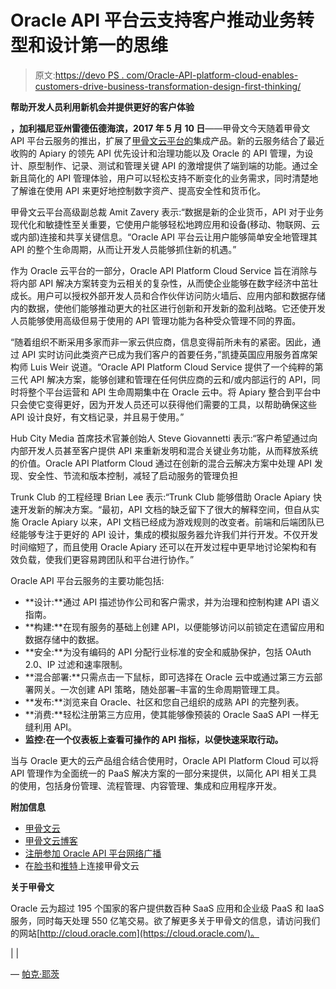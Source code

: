 # Oracle API 平台云支持客户推动业务转型和设计第一的思维

> 原文:[https://devo PS . com/Oracle-API-platform-cloud-enables-customers-drive-business-transformation-design-first-thinking/](https://devops.com/oracle-api-platform-cloud-enables-customers-drive-business-transformation-design-first-thinking/)

**帮助开发人员利用新机会并提供更好的客户体验**

**，加利福尼亚州雷德伍德海滨，2017 年 5 月 10 日**——甲骨文今天随着甲骨文 API 平台云服务的推出，扩展了[甲骨文云平台的](https://cloud.oracle.com/paas)集成产品。新的云服务结合了最近收购的 Apiary 的领先 API 优先设计和治理功能以及 Oracle 的 API 管理，为设计、原型制作、记录、测试和管理关键 API 的激增提供了端到端的功能。通过全新且简化的 API 管理体验，用户可以轻松支持不断变化的业务需求，同时清楚地了解谁在使用 API 来更好地控制数字资产、提高安全性和货币化。

甲骨文云平台高级副总裁 Amit Zavery 表示:“数据是新的企业货币，API 对于业务现代化和敏捷性至关重要，它使用户能够轻松地跨应用和设备(移动、物联网、云或内部)连接和共享关键信息。“Oracle API 平台云让用户能够简单安全地管理其 API 的整个生命周期，从而让开发人员能够抓住新的机遇。”

作为 Oracle 云平台的一部分，Oracle API Platform Cloud Service 旨在消除与将内部 API 解决方案转变为云相关的复杂性，从而使企业能够在数字经济中茁壮成长。用户可以授权外部开发人员和合作伙伴访问防火墙后、应用内部和数据存储内的数据，使他们能够推动更大的社区进行创新和开发新的盈利战略。它还使开发人员能够使用高级但易于使用的 API 管理功能为各种受众管理不同的界面。

“随着组织不断采用多家而非一家云供应商，信息变得前所未有的紧密。因此，通过 API 实时访问此类资产已成为我们客户的首要任务，”凯捷英国应用服务首席架构师 Luis Weir 说道。“Oracle API Platform Cloud Service 提供了一个纯粹的第三代 API 解决方案，能够创建和管理在任何供应商的云和/或内部运行的 API，同时将整个平台运营和 API 生命周期集中在 Oracle 云中。将 Apiary 整合到平台中只会使它变得更好，因为开发人员还可以获得他们需要的工具，以帮助确保这些 API 设计良好，有文档记录，并且易于使用。”

Hub City Media 首席技术官兼创始人 Steve Giovannetti 表示:“客户希望通过向内部开发人员甚至客户提供 API 来重新发明和混合关键业务功能，从而释放系统的价值。Oracle API Platform Cloud 通过在创新的混合云解决方案中处理 API 发现、安全性、节流和版本控制，减轻了启动服务的管理负担

Trunk Club 的工程经理 Brian Lee 表示:“Trunk Club 能够借助 Oracle Apiary 快速开发新的解决方案。“最初，API 文档的缺乏留下了很大的解释空间，但自从实施 Oracle Apiary 以来，API 文档已经成为游戏规则的改变者。前端和后端团队已经能够专注于更好的 API 设计，集成的模拟服务器允许我们并行开发。不仅开发时间缩短了，而且使用 Oracle Apiary 还可以在开发过程中更早地讨论架构和有效负载，使我们更容易跨团队和平台进行协作。”

Oracle API 平台云服务的主要功能包括:

*   **设计:**通过 API 描述协作公司和客户需求，并为治理和控制构建 API 语义指南。
*   **构建:**在现有服务的基础上创建 API，以便能够访问以前锁定在遗留应用和数据存储中的数据。
*   **安全:**为没有编码的 API 分配行业标准的安全和威胁保护，包括 OAuth 2.0、IP 过滤和速率限制。
*   **混合部署:**只需点击一下鼠标，即可选择在 Oracle 云中或通过第三方云部署网关。一次创建 API 策略，随处部署–丰富的生命周期管理工具。
*   **发布:**浏览来自 Oracle、社区和您自己组织的成熟 API 的完整列表。
*   **消费:**轻松注册第三方应用，使其能够像预装的 Oracle SaaS API 一样无缝利用 API。
*   **监控:**在一个仪表板上查看可操作的 API 指标，以便快速采取行动**。**

当与 Oracle 更大的云产品组合结合使用时，Oracle API Platform Cloud 可以将 API 管理作为全面统一的 PaaS 解决方案的一部分来提供，以简化 API 相关工具的使用，包括身份管理、流程管理、内容管理、集成和应用程序开发。

**附加信息**

*   [甲骨文云](https://cloud.oracle.com/)
*   [甲骨文云博客](https://blogs.oracle.com/cloud)
*   [注册参加 Oracle API 平台网络广播](https://event.on24.com/eventRegistration/EventLobbyServlet?target=registration.jsp&partnerref=ICS-API_LaunchWebcast_Newsletter&eventid=1358261&sessionid=1&key=92450F0FACE41D986D0BCED31BDBB0D0&regTag=&sourcepage=register)
*   在[脸书](https://www.facebook.com/oraclecloudcomputing)和[推特](https://www.twitter.com/oraclecloudzone)上连接甲骨文云

**关于甲骨文**

Oracle 云为超过 195 个国家的客户提供数百种 SaaS 应用和企业级 PaaS 和 IaaS 服务，同时每天处理 550 亿笔交易。欲了解更多关于甲骨文的信息，请访问我们的网站[http://cloud.oracle.com](https://cloud.oracle.com/)。

|  |

— [帕克·耶茨](https://devops.com/author/parkerdevops-com/)